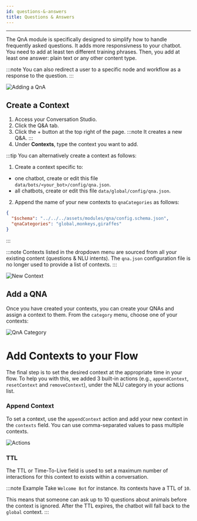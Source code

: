 ```yaml
---
id: questions-&-answers
title: Questions & Answers
---
```


--------------------

The QnA module is specifically designed to simplify how to handle frequently asked questions. It adds more responsivness to your chatbot. You need to add at least ten different training phrases. Then, you add at least one answer: plain text or any other content type. 

:::note
You can also redirect a user to a specific node and workflow as a response to the question.
:::

![Adding a QnA](/assets/qna-overview.png)

## Create a Context

1. Access your Conversation Studio.
1. Click the Q&A tab.
1. Click the + button at the top right of the page. 
:::note
It creates a new Q&A.
:::
1. Under **Contexts**, type the context you want to add.

:::tip
You can alternatively create a context as follows:
1. Create a context specific to:
  - one chatbot, create or edit this file `data/bots/<your_bot>/config/qna.json`.
  - all chatbots, create or edit this file `data/global/config/qna.json`.
2. Append the name of your new contexts to `qnaCategories` as follows:

```json
{
  "$schema": "../../../assets/modules/qna/config.schema.json",
  "qnaCategories": "global,monkeys,giraffes"
}
```
:::

:::note
Contexts listed in the dropdown menu are sourced from all your existing content (questions & NLU intents). The `qna.json` configuration file is no longer used to provide a list of contexts.
:::

![New Context](/assets/faq-qna-new-context.png)

## Add a QNA

Once you have created your contexts, you can create your QNAs and assign a context to them. From the `category` menu, choose one of your contexts:

![QnA Category](/assets/faq-qna-category.png)

# Add Contexts to your Flow

The final step is to set the desired context at the appropriate time in your flow. To help you with this, we added 3 built-in actions (e.g., `appendContext`, `resetContext` and `removeContext`), under the NLU category in your actions list.

### Append Context

To set a context, use the `appendContext` action and add your new context in the `contexts` field. You can use comma-separated values to pass multiple contexts.

![Actions](/assets/faq-append-context.png)

### TTL

The TTL or Time-To-Live field is used to set a maximum number of interactions for this context to exists within a conversation.

:::note Example
Take `Welcome Bot` for instance. Its contexts have a TTL of `10`. 

This means that someone can ask up to 10 questions about animals before the context is ignored. After the TTL expires, the chatbot will fall back to the `global` context.
:::